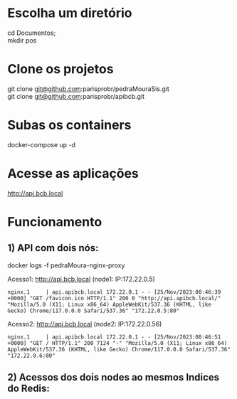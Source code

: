 # Escolha um diretório
cd Documentos;<BR>
mkdir pos

# Clone os projetos
git clone git@github.com:parisprobr/pedraMouraSis.git <BR>
git clone git@github.com:parisprobr/apibcb.git

# Subas os containers
docker-compose up -d

# Acesse as aplicações
http://api.bcb.local

# Funcionamento
## 1) API com dois nós: 
docker logs -f pedraMoura-nginx-proxy

Acesso1: http://api.bcb.local (node1: IP:172.22.0.5)
```
nginx.1     | api.apibcb.local 172.22.0.1 - - [25/Nov/2023:08:46:39 +0000] "GET /favicon.ico HTTP/1.1" 200 0 "http://api.apibcb.local/" "Mozilla/5.0 (X11; Linux x86_64) AppleWebKit/537.36 (KHTML, like Gecko) Chrome/117.0.0.0 Safari/537.36" "172.22.0.5:80"
```

Acesso2: http://api.bcb.local (node2: IP:172.22.0.56)
```
nginx.1     | api.apibcb.local 172.22.0.1 - - [25/Nov/2023:08:46:51 +0000] "GET / HTTP/1.1" 200 7124 "-" "Mozilla/5.0 (X11; Linux x86_64) AppleWebKit/537.36 (KHTML, like Gecko) Chrome/117.0.0.0 Safari/537.36" "172.22.0.6:80"
```

## 2) Acessos dos dois nodes ao mesmos Indices do Redis:


